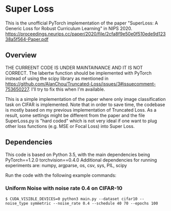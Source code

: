 # Super Loss 
 
This is the unofficial PyTorch implementation of the paper "SuperLoss: A Generic Loss for Robust Curriculum Learning" in NIPS 2020.<br> 
https://proceedings.neurips.cc/paper/2020/file/2cfa8f9e50e0f510ede9d12338a5f564-Paper.pdf


## Overview

THE CURREENT CODE IS UNDER MAINTAINANCE AND IT IS NOT CORRECT. The labertw function should be implemented with PyTorch instead of using the scipy library as mentioned in https://github.com/AlanChou/Truncated-Loss/issues/3#issuecomment-753650227. I'll try to fix this when I'm available.

This is a simple implementation of the paper where only image classification task on CIFAR is implemented. Note that in order to save time, the codebase is mostly based on my previous implementation of Truncated Loss.
As a result, some settings might be different from the paper and the file SuperLoss.py is "hard coded" which is not very ideal if one want to plug other loss functions (e.g. MSE or Focal Loss) into Super Loss.


## Dependencies
This code is based on Python 3.5, with the main dependencies being PyTorch==1.2.0 torchvision==0.4.0 Additional dependencies for running experiments are: numpy, argparse, os, csv, sys, PIL, scipy


Run the code with the following example commands:<br>
###  Uniform Noise with noise rate 0.4 on CIFAR-10
```
$ CUDA_VISIBLE_DEVICES=0 python3 main.py --dataset cifar10 --noise_type symmetric --noise_rate 0.4 --schedule 40 70 --epochs 100
```







